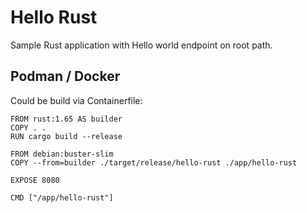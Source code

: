 # Hello Rust

Sample Rust application with Hello world endpoint on root path.

## Podman / Docker

Could be build via Containerfile:

```
FROM rust:1.65 AS builder
COPY . .
RUN cargo build --release

FROM debian:buster-slim
COPY --from=builder ./target/release/hello-rust ./app/hello-rust

EXPOSE 8080

CMD ["/app/hello-rust"]
```